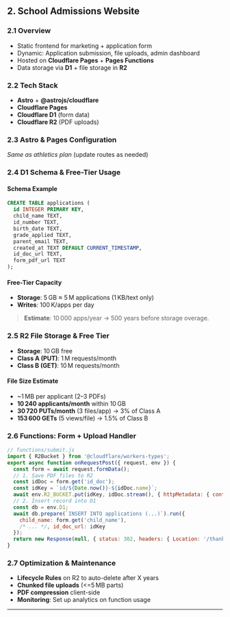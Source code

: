 ## 2. School Admissions Website

### 2.1 Overview

* Static frontend for marketing + application form
* Dynamic: Application submission, file uploads, admin dashboard
* Hosted on **Cloudflare Pages** + **Pages Functions**
* Data storage via **D1** + file storage in **R2**

### 2.2 Tech Stack

* **Astro** + **@astrojs/cloudflare**
* **Cloudflare Pages**
* **Cloudflare D1** (form data)
* **Cloudflare R2** (PDF uploads)

### 2.3 Astro & Pages Configuration

*Same as athletics plan* (update routes as needed)

### 2.4 D1 Schema & Free-Tier Usage

#### Schema Example

```sql
CREATE TABLE applications (
  id INTEGER PRIMARY KEY,
  child_name TEXT,
  id_number TEXT,
  birth_date TEXT,
  grade_applied TEXT,
  parent_email TEXT,
  created_at TEXT DEFAULT CURRENT_TIMESTAMP,
  id_doc_url TEXT,
  form_pdf_url TEXT
);
```

#### Free-Tier Capacity

* **Storage**: 5 GB ≈ 5 M applications (1 KB/text only)
* **Writes**: 100 K/apps per day

> **Estimate**: 10 000 apps/year → 500 years before storage overage.

### 2.5 R2 File Storage & Free Tier

* **Storage**: 10 GB free
* **Class A (PUT)**: 1 M requests/month
* **Class B (GET)**: 10 M requests/month

#### File Size Estimate

* \~1 MB per applicant (2–3 PDFs)
* **10 240 applicants/month** within 10 GB
* **30 720 PUTs/month** (3 files/app) → 3% of Class A
* **153 600 GETs** (5 views/file) → 1.5% of Class B

### 2.6 Functions: Form + Upload Handler

```js
// functions/submit.js
import { R2Bucket } from '@cloudflare/workers-types';
export async function onRequestPost({ request, env }) {
  const form = await request.formData();
  // 1. Save PDF files to R2
  const idDoc = form.get('id_doc');
  const idKey = `id/${Date.now()}-${idDoc.name}`;
  await env.R2_BUCKET.put(idKey, idDoc.stream(), { httpMetadata: { contentType: idDoc.type }});
  // 2. Insert record into D1
  const db = env.D1;
  await db.prepare(`INSERT INTO applications (...)`).run({
    child_name: form.get('child_name'),
    /* ... */, id_doc_url: idKey
  });
  return new Response(null, { status: 302, headers: { Location: '/thank-you' }});
}
```

### 2.7 Optimization & Maintenance

* **Lifecycle Rules** on R2 to auto-delete after X years
* **Chunked file uploads** (<=5 MB parts)
* **PDF compression** client-side
* **Monitoring**: Set up analytics on function usage

---